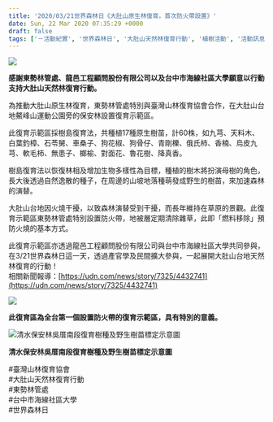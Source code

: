 ```yaml
---
title: '2020/03/21世界森林日《大肚山原生林復育，首次防火帶設置》'
date: Sun, 22 Mar 2020 07:35:29 +0000
draft: false
tags: ['－活動紀實', '世界森林日', '大肚山天然林復育行動', '植樹活動', '活動訊息', '清水保安林復育區', '種樹', '防火帶']
---
```


![](https://www.reforestation.tw/wp-content/uploads/2020/04/324野苗標定、防火帶移除乾草集中_200402_0002.jpg)

**感謝東勢林管處、龍邑工程顧問股份有限公司以及台中市海線社區大學願意以行動支持大肚山天然林復育行動。**

為推動大肚山原生林復育，東勢林管處特別與臺灣山林復育協會合作，在大肚山台地鰲峰山運動公園旁的保安林設置復育示範區。

此復育示範區採樹島復育法，共種植17種原生樹苗，計60株，如九芎、天料木、白葉釣樟、石苓舅、車桑子、狗花椒、狗骨仔、青剛櫟、俄氏柿、香楠、烏皮九芎、軟毛柿、無患子、榔榆、對面花、魯花樹、降真香。

樹島復育法以恢復林相及增加生物多樣性為目標，種植的樹木將扮演母樹的角色，長大後透過自然逸散的種子，在周邊的山坡地落種萌發成野生的樹苗，來加速森林的演替。

大肚山台地因火燒干擾，以致森林演替受到干擾，而長年維持在草原的景觀。此復育示範區東勢林管處特別設置防火帶，地被層定期清除雜草，此即「燃料移除」預防火燒的基本方式。

此復育示範區亦透過龍邑工程顧問股份有限公司與台中市海線社區大學共同參與，在3/21世界森林日這一天，透過產官學及民間擴大參與，一起展開大肚山台地天然林復育的行動！  
相關新聞報導：[https://udn.com/news/story/7325/4432741](https://udn.com/news/story/7325/4432741)

![](https://www.reforestation.tw/wp-content/uploads/2020/04/324野苗標定、防火帶移除乾草集中_200402_0001.jpg)

**此復育區為全台第一個設置防火帶的復育示範區，具有特別的意義。**

![清水保安林吳厝南段復育樹種及野生樹苗標定示意圖](https://www.reforestation.tw/wp-content/uploads/2020/04/09-2清水保安林吳厝南段復育樹種及野生樹苗標定示意圖-01.jpg)

**清水保安林吳厝南段復育樹種及野生樹苗標定示意圖**

#臺灣山林復育協會  
#大肚山天然林復育行動  
#東勢林管處  
#台中市海線社區大學  
#世界森林日